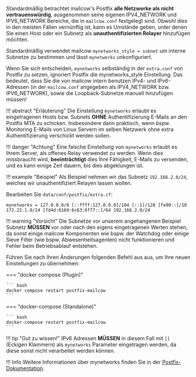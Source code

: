 Standardmäßig betrachtet mailcow's Postfix **alle Netzwerke als nicht vertrauenswürdig**, ausgenommen seine eigenen IPV4_NETWORK und IPV6_NETWORK Bereiche, die in `mailcow.conf` festgelegt sind. Obwohl dies in den meisten Fällen vernünftig ist, kann es Umstände geben, unter denen Sie einen Host oder ein Subnetz als **unauthentifizierten Relayer** hinzufügen möchten.

Standardmäßig verwendet mailcow `mynetworks_style = subnet` um interne Subnetze zu bestimmen und lässt `mynetworks` unkonfiguriert.

Wenn Sie sich entscheiden, `mynetworks` selbständig in der `extra.conf` von Postfix zu setzen, ignoriert Postfix die mynetworks_style Einstellung. Das bedeutet, dass Sie die von mailcow intern benutzen IPv4- und IPv6-Adressen (in der `mailcow.conf` angegeben als IPV4_NETWORK bzw. IPV6_NETWORK), sowie die Loopback-Subnetze manuell hinzufügen müssen!

!!! abstract "Erläuterung"
    Die Einstellung `mynetworks` erlaubt es eingetragenen Hosts bzw. Subnets **OHNE** Authentifizierung E-Mails an den Postfix MTA zu schicken. Insbesondere dann praktisch, wenn bspw. Monitoring E-Mails von Linux Servern im selben Netzwerk ohne extra Authentifizierung verschickt werden sollen.

!!! danger "Achtung"
    Eine falsche Einstellung von `mynetworks` erlaubt es Ihrem Server, als offenes Relay verwendet zu werden. Wenn dies missbraucht wird, **beeinträchtigt** dies Ihre Fähigkeit, E-Mails zu versenden, und es kann einige Zeit dauern, bis dies abgeklungen ist.

!!! example "Beispiel"
    Als Beispiel nehmen wir das Subnetz `192.168.2.0/24`, welches wir unauthentifiziert Relayen lassen wollen.

Bearbeiten Sie `data/conf/postfix/extra.cf`:

```
mynetworks = 127.0.0.0/8 [::ffff:127.0.0.0]/104 [::1]/128 [fe80::]/10 172.22.1.0/24 [fd4d:6169:6c63:6f77::]/64 192.168.2.0/24
```

!!! warning "Vorsicht"
    Die Subnetze vor unserem angehangenen Beispiel Subnetz **MÜSSEN** vor oder nach den eigens eingetragenen Werten stehen, da sonst einige mailcow Komponenten wie bspw. der Watchdog oder einige Sieve Filter (wie bspw. Abwesenheitsagenten) nicht funktionieren und Fehler beim Betriebsablauf entstehen.

Führen Sie nach Ihren Änderungen folgenden Befehl aus aus, um Ihre neuen Einstellungen zu übernehmen:

=== "docker compose (Plugin)"

    ``` bash
    docker compose restart postfix-mailcow
    ```

=== "docker-compose (Standalone)"

    ``` bash
    docker-compose restart postfix-mailcow
    ```

!!! tip "Gut zu wissen!"
    IPv6 Adressen **MÜSSEN** in diesem Fall mit `[]` (Eckigen Klammern) als `mynetworks` Parameter eingetragen werden, da diese sonst nicht verarbeitet werden können.

!!! Info
    Weitere Informationen über mynetworks finden Sie in der [Postfix-Dokumentation](http://www.postfix.org/postconf.5.html#mynetworks).
